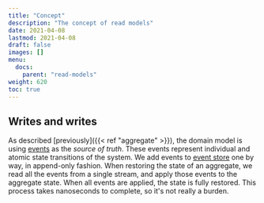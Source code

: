 ```yaml
---
title: "Concept"
description: "The concept of read models"
date: 2021-04-08
lastmod: 2021-04-08
draft: false
images: []
menu:
  docs:
    parent: "read-models"
weight: 620
toc: true
---
```


## Writes and writes

As described [previously]({{< ref "aggregate" >}}), the domain model is using [events](../../domain/events) as the _source of truth_. These events represent individual and atomic state transitions of the system. We add events to [event store](../../persistence/event-store) one by way, in append-only fashion. When restoring the state of an aggregate, we read all the events from a single stream, and apply those events to the aggregate state. When all events are applied, the state is fully restored. This process takes nanoseconds to complete, so it's not really a burden.
